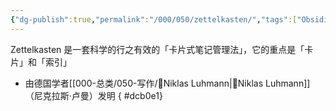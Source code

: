 ```yaml
---
{"dg-publish":true,"permalink":"/000/050/zettelkasten/","tags":["Obsidian"],"noteIcon":""}
---
```



Zettelkasten 是一套科学的行之有效的「卡片式笔记管理法」，它的重点是「卡片」和「索引」
- 由德国学者[[000-总类/050-写作/👴Niklas Luhmann\|👴Niklas Luhmann]]（尼克拉斯·卢曼）发明
{ #dcb0e1}

